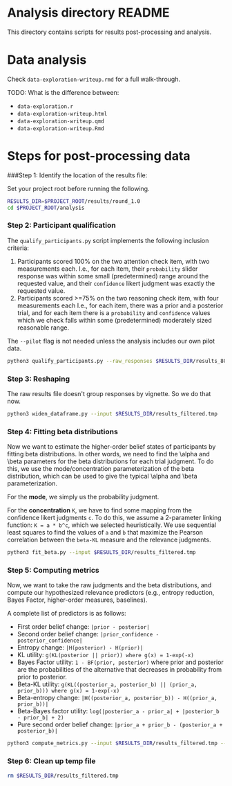 # Analysis directory README

This directory contains scripts for results post-processing and analysis.

# Data analysis
Check `data-exploration-writeup.rmd` for a full walk-through.

TODO: What is the difference between:
- `data-exploration.r`
- `data-exploration-writeup.html`
- `data-exploration-writeup.qmd`
- `data-exploration-writeup.Rmd`

# Steps for post-processing data

###Step 1: Identify the location of the results file:

Set your project root before running the following.

```bash
RESULTS_DIR=$PROJECT_ROOT/results/round_1.0
cd $PROJECT_ROOT/analysis
```

### Step 2: Participant qualification
The `qualify_participants.py` script implements the following inclusion criteria:
1. Participants scored 100% on the two attention check item, with two measurements each. 
  I.e., for each item, their `probability` slider response was within some small (predetermined) range around the requested value, 
  and their `confidence` likert judgment was exactly the requested value.
2. Participants scored >=75% on the two reasoning check item, with four measurements each
   I.e., for each item, there was a prior and a posterior trial, 
   and for each item there is a `probability` and `confidence` values 
   which we check falls within some (predetermined) moderately sized reasonable range.

The `--pilot` flag is not needed unless the analysis includes our own pilot data.

```bash
python3 qualify_participants.py --raw_responses $RESULTS_DIR/results_80_relevance-answers.csv --output $RESULTS_DIR/results_filtered.tmp --pilot
```


### Step 3: Reshaping

The raw results file doesn't group responses by vignette. So we do that now.

```bash
python3 widen_dataframe.py --input $RESULTS_DIR/results_filtered.tmp
```


### Step 4: Fitting beta distributions

Now we want to estimate the higher-order belief states of participants by fitting beta distributions. 
In other words, we need to find the \alpha and \beta parameters for the beta distributions for each trial judgment. 
To do this, we use the mode/concentration parameterization of the beta distribution, 
which can be used to give the typical \alpha and \beta parameterization.

For the **mode**, we simply us the probability judgment.

For the **concentration** `K`, we have to find some mapping from the confidence likert judgments `c`. 
To do this, we assume a 2-parameter linking function: `K = a * b^c`, which we selected heuristically. 
We use sequential least squares to find the values of `a` and `b` that maximize the Pearson correlation between
the `beta-KL` measure and the relevance judgments.

```bash
python3 fit_beta.py --input $RESULTS_DIR/results_filtered.tmp
```

### Step 5: Computing metrics

Now, we want to take the raw judgments and the beta distributions, and compute our hypothesized relevance predictors 
(e.g., entropy reduction, Bayes Factor, higher-order measures, baselines).

A complete list of predictors is as follows:
- First order belief change: `|prior - posterior|`
- Second order belief change: `|prior_confidence - posterior_confidence|`
- Entropy change: `|H(posterior) - H(prior)|`
- KL utility: `g(KL(posterior || prior)) where g(x) = 1-exp(-x)`
- Bayes Factor utility: `1 - BF(prior, posterior)` where prior and posterior are the probabilities of the alternative that decreases in probability from prior to posterior.
- Beta-KL utility: `g(KL((posterior_a, posterior_b) || (prior_a, prior_b))) where g(x) = 1-exp(-x)`
- Beta-entropy change: `|H((posterior_a, posterior_b)) - H((prior_a, prior_b))|`
- Beta-Bayes factor utility: `log(|posterior_a - prior_a| + |posterior_b - prior_b| + 2)`
- Pure second order belief change: `|prior_a + prior_b - (posterior_a + posterior_b)|`

```bash
python3 compute_metrics.py --input $RESULTS_DIR/results_filtered.tmp --output $RESULTS_DIR/results_processed.jsonl
```

### Step 6: Clean up temp file
```bash
rm $RESULTS_DIR/results_filtered.tmp
```
